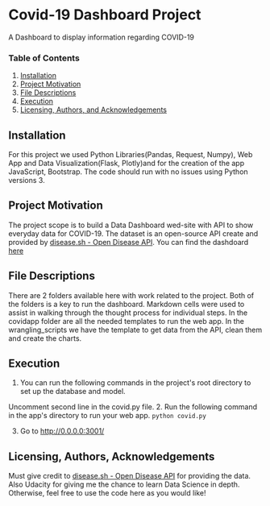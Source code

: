 # Covid-19 Dashboard Project
A Dashboard to display information regarding COVID-19

### Table of Contents

 1. [Installation](#installation)
 2. [Project Motivation](#motivation)
 3. [File Descriptions](#files)
 4. [Execution](#execution)
 5. [Licensing, Authors, and Acknowledgements](#licensing)
 

## Installation <a name="installation"></a>

For this project we used Python Libraries(Pandas, Request, Numpy), Web App and Data Visualization(Flask, Plotly)and for the creation of the app JavaScript, Bootstrap.  The code should run with no issues using   Python versions 3.

## Project Motivation<a name="motivation"></a>

The project scope is to build a Data Dashboard wed-site with API to show everyday data for COVID-19. The dataset is an open-source API create and provided by [disease.sh - Open Disease API](https://github.com/disease-sh).
You can find the dashdoard [here](https://co-vid-dash.herokuapp.com/)

## File Descriptions <a name="files"></a>

There are 2 folders available here with work related to the project.  Both of the folders is a key to run the dashboard.  Markdown cells were used to assist in walking through the thought process for individual steps.
In the covidapp folder are all the needed templates to run the web app. 
In the wrangling_scripts we have the template to get data from the API, clean them and create the charts.

## Execution<a name="execution"></a>

1. You can run the following commands in the project's root directory to set up the database and model.

Uncomment second line in the covid.py file.
2. Run the following command in the app's directory to run your web app.
    `python covid.py`

3. Go to http://0.0.0.0:3001/

## Licensing, Authors, Acknowledgements<a name="licensing"></a>

Must give credit to [disease.sh - Open Disease API]( https://github.com/disease-sh) for providing the data. Also Udacity for giving me the chance to learn Data Science in depth. Otherwise, feel free to use the code here as you would like! 
